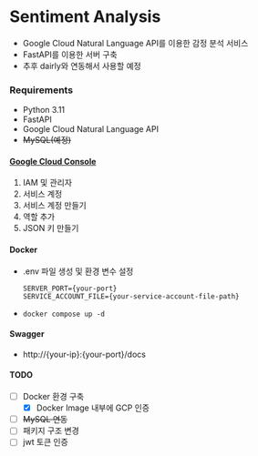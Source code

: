 # Sentiment Analysis
- Google Cloud Natural Language API를 이용한 감정 분석 서비스
- FastAPI를 이용한 서버 구축
- 추후 dairly와 연동해서 사용할 예정
### Requirements
- Python 3.11
- FastAPI
- Google Cloud Natural Language API
- ~~MySQL(예정)~~
#### [Google Cloud Console](https://cloud.google.com/?hl=ko)
1. IAM 및 관리자 
2. 서비스 계정 
3. 서비스 계정 만들기 
4. 역할 추가 
5. JSON 키 만들기

#### Docker

- .env 파일 생성 및 환경 변수 설정
  ```dotenv
  SERVER_PORT={your-port}
  SERVICE_ACCOUNT_FILE={your-service-account-file-path}
  ```
- `docker compose up -d`

#### Swagger
- http://{your-ip}:{your-port}/docs

#### TODO
- [ ] Docker 환경 구축
  - [x] Docker Image 내부에 GCP 인증
- [ ] ~~MySQL 연동~~
- [ ] 패키지 구조 변경
- [ ] jwt 토큰 인증